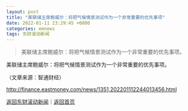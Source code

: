 ```yaml
---
layout: post
title: "美联储主席鲍威尔：将把气候情景测试作为一个非常重要的优先事项"
date: 2022-01-11 23:29:45 +0800
categories: emnews
tags: 东财滚动新闻
---
```

> 美联储主席鲍威尔：将把气候情景测试作为一个非常重要的优先事项。

<p>美联储主席鲍威尔：将把气候情景测试作为一个非常重要的优先事项。</p><p class="em_media">（文章来源：智通财经）</p>

<http://finance.eastmoney.com/news/1351,202201112244013456.html>

[返回东财滚动新闻](//finews.withounder.com/emnews/)｜[返回首页](//finews.withounder.com/)